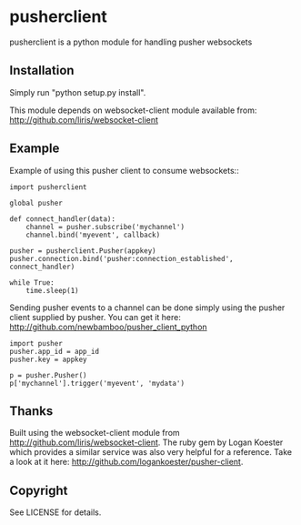 pusherclient
=============

pusherclient is a python module for handling pusher websockets

Installation
------------

Simply run "python setup.py install".

This module depends on websocket-client module available from: <http://github.com/liris/websocket-client>


Example
-------

Example of using this pusher client to consume websockets::

    import pusherclient

    global pusher

    def connect_handler(data):
        channel = pusher.subscribe('mychannel')
        channel.bind('myevent', callback)

    pusher = pusherclient.Pusher(appkey)
    pusher.connection.bind('pusher:connection_established', connect_handler)

    while True:
        time.sleep(1)

Sending pusher events to a channel can be done simply using the pusher client supplied by pusher.  You can get it here: <http://github.com/newbamboo/pusher_client_python>

    import pusher
    pusher.app_id = app_id
    pusher.key = appkey

    p = pusher.Pusher()
    p['mychannel'].trigger('myevent', 'mydata')

Thanks
------

Built using the websocket-client module from <http://github.com/liris/websocket-client>.
The ruby gem by Logan Koester which provides a similar service was also very helpful for a reference.  Take a look at it here: <http://github.com/logankoester/pusher-client>.

Copyright
---------

See LICENSE for details.

